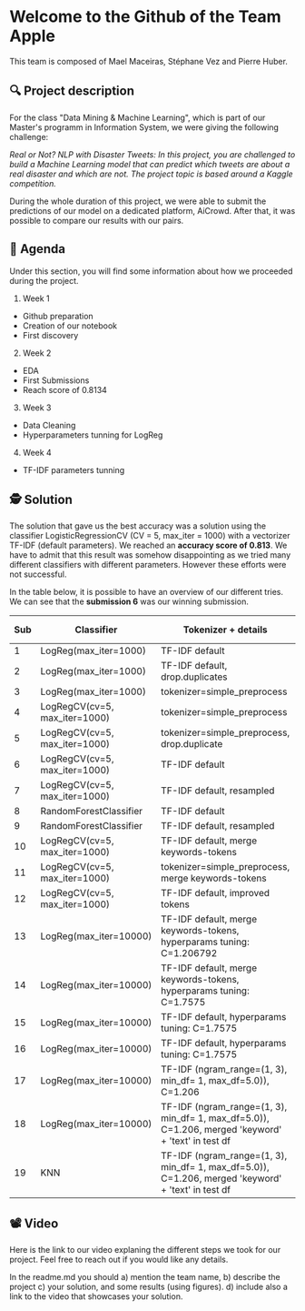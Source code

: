 
# Welcome to the Github of the **Team Apple**
This team is composed of Mael Maceiras, Stéphane Vez and Pierre Huber.

## 🔍 Project description
For the class "Data Mining & Machine Learning", which is part of our Master's programm in Information System, we were giving the following challenge:

*Real or Not? NLP with Disaster Tweets: In this project, you are challenged to build a Machine Learning model that can predict which tweets are about a real disaster and which are not. The project topic is based around a Kaggle competition.*

During the whole duration of this project, we were able to submit the predictions of our model on a dedicated platform, AiCrowd. After that, it was possible to  compare our results with our pairs.


## 📅 Agenda

Under this section, you will find some information about how we proceeded during the project.

1. Week 1
* Github preparation
* Creation of our notebook
* First discovery
2. Week 2
* EDA
* First Submissions
* Reach score of 0.8134
3. Week 3
* Data Cleaning
* Hyperparameters tunning for LogReg
4. Week 4
* TF-IDF parameters tunning


## 🕵️ Solution

The solution that gave us the best accuracy was a solution using the classifier LogisticRegressionCV (CV = 5, max_iter = 1000) with a vectorizer TF-IDF (default parameters). 
We reached an **accuracy score of 0.813**. We have to admit that this result was somehow disappointing as we tried many different classifiers with different parameters. However these efforts were not successful.

In the table below, it is possible to have an overview of our different tries. We can see that the **submission 6** was our winning submission.

Sub | Classifier | Tokenizer + details | test2 accuracy | score
--- | --- | --- | --- | ---
1 | LogReg(max_iter=1000) | TF-IDF default | 0.806 | 0.806
2 | LogReg(max_iter=1000) | TF-IDF default, drop.duplicates | 0.799 | 0.7819
3 | LogReg(max_iter=1000) | tokenizer=simple_preprocess | 0.793 | 0.7819
4 | LogRegCV(cv=5, max_iter=1000) | tokenizer=simple_preprocess | ? | 0.7224
5 | LogRegCV(cv=5, max_iter=1000) | tokenizer=simple_preprocess, drop.duplicate | ? | 0.7863
6 | LogRegCV(cv=5, max_iter=1000) | TF-IDF default | x | 0.813
7 | LogRegCV(cv=5, max_iter=1000) | TF-IDF default, resampled | ? | 0.800
8 | RandomForestClassifier | TF-IDF default | 0.775 | 0.799
9 | RandomForestClassifier | TF-IDF default, resampled | ? | 0.800
10 | LogRegCV(cv=5, max_iter=1000) | TF-IDF default, merge keywords-tokens | 0.799 | 0.809
11 | LogRegCV(cv=5, max_iter=1000) | tokenizer=simple_preprocess, merge keywords-tokens | 0.806 | 0.808
12 | LogRegCV(cv=5, max_iter=1000) | TF-IDF default, improved tokens | x | 0.813
13 | LogReg(max_iter=10000) | TF-IDF default, merge keywords-tokens, hyperparams tuning: C=1.206792| x | 0.801
14 | LogReg(max_iter=10000)| TF-IDF default, merge keywords-tokens, hyperparams tuning: C=1.7575 | x | 0.8091
15 | LogReg(max_iter=10000)| TF-IDF default, hyperparams tuning: C=1.7575 | x | 0.8126
16 | LogReg(max_iter=10000)| TF-IDF default, hyperparams tuning: C=1.7575 | ? | 0.8126
17 | LogReg(max_iter=10000)| TF-IDF (ngram_range=(1, 3), min_df= 1, max_df=5.0)), C=1.206 | 0.807 | 0.8091
18 | LogReg(max_iter=10000)| TF-IDF (ngram_range=(1, 3), min_df= 1, max_df=5.0)), C=1.206, merged 'keyword' + 'text' in test df |  | 0.8038
19 | KNN | TF-IDF (ngram_range=(1, 3), min_df= 1, max_df=5.0)), C=1.206, merged 'keyword' + 'text' in test df |  | 0.8038

## 📽️ Video

Here is the link to our video explaning the different steps we took for our project. Feel free to reach out if you would like any details.

In the readme.md you should a) mention the team name, b) describe the project c) your solution, and some results (using figures). d) include also a link to the video that showcases your solution.

 

